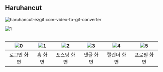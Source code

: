## Haruhancut

![haruhancut-ezgif com-video-to-gif-converter](https://github.com/user-attachments/assets/3f0cebad-14d3-4e97-bff8-806bcc449dcb)


![1](https://github.com/user-attachments/assets/096330e8-4836-41d3-9eac-97b1c70e15ea)
<br/>
<br/>

| ![0](https://github.com/user-attachments/assets/38e83972-f0e2-4b44-94c8-fdc3075fa7b9) | ![1](https://github.com/user-attachments/assets/6eb4b901-fe7e-4575-a8bc-563b5fa21979) | ![2](https://github.com/user-attachments/assets/2cf2e03b-3843-45e3-bac3-05f31d95d5b3) | ![3](https://github.com/user-attachments/assets/2fd851ff-9099-4f52-a4ea-17cf58d6eeff) | ![4](https://github.com/user-attachments/assets/280285e1-f14a-4112-85d2-7dceb162e349) | ![5](https://github.com/user-attachments/assets/2cb6dc19-f8b2-4523-9fbc-9f3efb74246e) |
| :----------------------------------------------------------: | :----------------------------------------------------------: | :----------------------------------------------------------: | :----------------------------------------------------------: | :----------------------------------------------------------: | :----------------------------------------------------------: |
|                         로그인 화면                          |                           홈 화면                            |                         포스팅 화면                          |                          댓글 화면                           |                         캘린더 화면                          |                         프로필 화면                          |


<!-- https://github.com/user-attachments/assets/55cffead-89ec-4126-9e74-c6af316c31e5 -->

